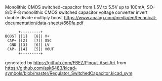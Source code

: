 Monolithic CMOS switched-capacitor from 1.5V to 5.5V up to 100mA, SO-8/DIP-8
monolithic CMOS switched capacitor voltage converter invert double divide multiply boost
https://www.analog.com/media/en/technical-documentation/data-sheets/660fa.pdf


	      +---------+
	BOOST |[1]   [8]| V+
	 CAP+ |[2]   [7]| OSC
	  GND |[3]   [6]| LV
	 CAP- |[4]   [5]| VOUT
	      +---------+


generated by https://github.com/FBEZ/Pinout-AsciiArt from https://github.com/ask6483/kicad-symbols/blob/master/Regulator_SwitchedCapacitor.kicad_sym